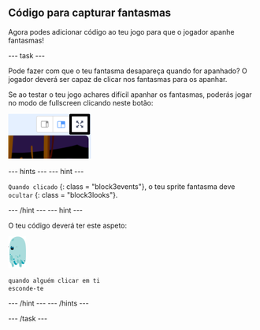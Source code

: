 ## Código para capturar fantasmas

Agora podes adicionar código ao teu jogo para que o jogador apanhe fantasmas!

\--- task \---

Pode fazer com que o teu fantasma desapareça quando for apanhado? O jogador deverá ser capaz de clicar nos fantasmas para os apanhar.

Se ao testar o teu jogo achares difícil apanhar os fantasmas, poderás jogar no modo de fullscreen clicando neste botão:

![captura de ecrã](images/ghost-fullscreen-annotated.png)

\--- hints \--- \--- hint \---

` Quando clicado ` {: class = "block3events"}, o teu sprite fantasma deve ` ocultar ` {: class = "block3looks"}.

\--- /hint \--- \--- hint \---

O teu código deverá ter este aspeto:

![ator fantasma](images/ghost-sprite.png)

```blocks3
quando alguém clicar em ti
esconde-te
```

\--- /hint \--- \--- /hints \---

\--- /task \---